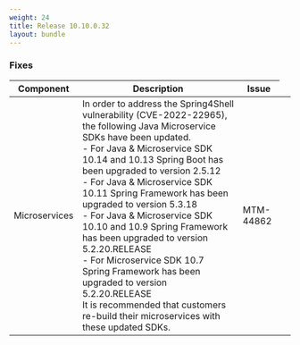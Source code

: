 ```yaml
---
weight: 24
title: Release 10.10.0.32
layout: bundle
---
```


### Fixes

<div><table ><colgroup>
<col style="width: 15%;"><col style="width: 65%;"><col style="width: 15%;"><col style="width: 10%;"></colgroup>
<thead><tr>
<th>
Component</th>
<th>
Description</th>
<th>
Issue</th>
</tr>
</thead><tbody>

<tr>
<td>
Microservices</td>
<td> In order to address the Spring4Shell vulnerability (CVE-2022-22965), the following Java Microservice SDKs have been updated.  
<br>- For Java & Microservice SDK 10.14 and 10.13 Spring Boot has been upgraded to version 2.5.12
<br>- For Java & Microservice SDK 10.11 Spring Framework has been upgraded to version 5.3.18
<br>- For Java & Microservice SDK 10.10 and 10.9 Spring Framework has been upgraded to version 5.2.20.RELEASE
<br>- For Microservice SDK 10.7 Spring Framework has been upgraded to version 5.2.20.RELEASE
<br> It is recommended that customers re-build their microservices with these updated SDKs.</td>
<td>
MTM-44862</td>
</tr>

</tbody></table>

